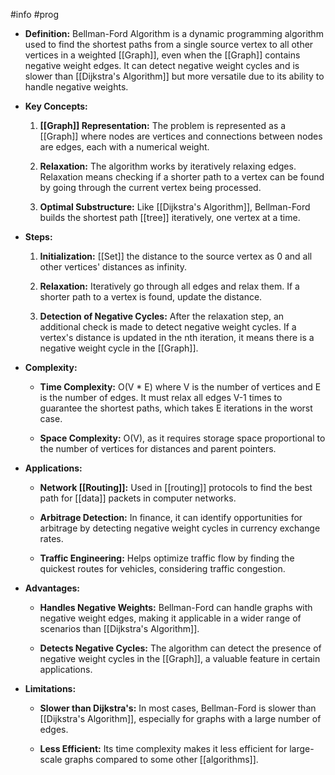 #info #prog 

- **Definition:**
  Bellman-Ford Algorithm is a dynamic programming algorithm used to find the shortest paths from a single source vertex to all other vertices in a weighted [[Graph]], even when the [[Graph]] contains negative weight edges. It can detect negative weight cycles and is slower than [[Dijkstra's Algorithm]] but more versatile due to its ability to handle negative weights.

- **Key Concepts:**
  1. **[[Graph]] Representation:** The problem is represented as a [[Graph]] where nodes are vertices and connections between nodes are edges, each with a numerical weight.
  
  2. **Relaxation:** The algorithm works by iteratively relaxing edges. Relaxation means checking if a shorter path to a vertex can be found by going through the current vertex being processed.

  3. **Optimal Substructure:** Like [[Dijkstra's Algorithm]], Bellman-Ford builds the shortest path [[tree]] iteratively, one vertex at a time.

- **Steps:**
  1. **Initialization:** [[Set]] the distance to the source vertex as 0 and all other vertices' distances as infinity.
  
  2. **Relaxation:** Iteratively go through all edges and relax them. If a shorter path to a vertex is found, update the distance.
  
  3. **Detection of Negative Cycles:** After the relaxation step, an additional check is made to detect negative weight cycles. If a vertex's distance is updated in the nth iteration, it means there is a negative weight cycle in the [[Graph]].

- **Complexity:**
  - **Time Complexity:** O(V * E) where V is the number of vertices and E is the number of edges. It must relax all edges V-1 times to guarantee the shortest paths, which takes E iterations in the worst case.
  
  - **Space Complexity:** O(V), as it requires storage space proportional to the number of vertices for distances and parent pointers.

- **Applications:**
  - **Network [[Routing]]:** Used in [[routing]] protocols to find the best path for [[data]] packets in computer networks.
  
  - **Arbitrage Detection:** In finance, it can identify opportunities for arbitrage by detecting negative weight cycles in currency exchange rates.
  
  - **Traffic Engineering:** Helps optimize traffic flow by finding the quickest routes for vehicles, considering traffic congestion.

- **Advantages:**
  - **Handles Negative Weights:** Bellman-Ford can handle graphs with negative weight edges, making it applicable in a wider range of scenarios than [[Dijkstra's Algorithm]].
  
  - **Detects Negative Cycles:** The algorithm can detect the presence of negative weight cycles in the [[Graph]], a valuable feature in certain applications.

- **Limitations:**
  - **Slower than Dijkstra's:** In most cases, Bellman-Ford is slower than [[Dijkstra's Algorithm]], especially for graphs with a large number of edges.
  
  - **Less Efficient:** Its time complexity makes it less efficient for large-scale graphs compared to some other [[algorithms]].
